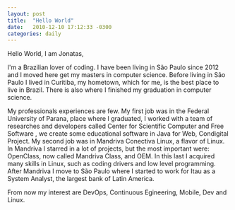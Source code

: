 ```yaml
---
layout: post
title:  "Hello World"
date:   2010-12-10 17:12:33 -0300
categories: daily
---
```

Hello World, I am Jonatas,

I'm a Brazilian lover of coding. I have been living in São Paulo since 2012 and I moved here get my masters in computer science. Before living in São Paulo I lived in Curitiba, my hometown, which for me, is the best place to live in Brazil. There is also where I finished my graduation in computer science.

My professionals experiences are few. My first job was in the Federal University of Parana, place where I graduated, I worked with a team of researches and developers called Center for Scientific Computer and Free Software , we create some educational software in Java for Web, Condigital Project. My second job was in Mandriva Conectiva Linux, a flavor of Linux. In Mandriva I starred in a lot of projects, but the most important were: OpenClass, now called Mandriva Class, and OEM. In this last I acquired many skills in Linux, such as coding drivers and low level programming. After Mandriva I move to São Paulo where I started to work for Itau as a System Analyst, the largest bank of Latin America. 

From now my interest are DevOps, Continuous Egineering, Mobile, Dev and Linux.